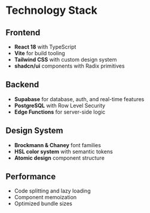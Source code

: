 # Technology Stack

## Frontend
- **React 18** with TypeScript
- **Vite** for build tooling
- **Tailwind CSS** with custom design system
- **shadcn/ui** components with Radix primitives

## Backend
- **Supabase** for database, auth, and real-time features
- **PostgreSQL** with Row Level Security
- **Edge Functions** for server-side logic

## Design System
- **Brockmann & Chaney** font families
- **HSL color system** with semantic tokens
- **Atomic design** component structure

## Performance
- Code splitting and lazy loading
- Component memoization
- Optimized bundle sizes
